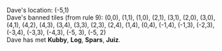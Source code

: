 Dave's location: (-5,1)  
Dave's banned tiles (from rule 9): (0,0), (1,1), (1,0), (2,1), (3,1), (2,0), (3,0), (4,1), (4,2), (4,3), (3,4), (3,3), (2,3), (2,4), (1,4), (0,4), (-1,4), (-1,3), (-2,3), (-3,4), (-3,3), (-4,3), (-5, 3), (-5, 2)  
Dave has met **Kubby**, **Log**, **Spars**, **Juiz**.
